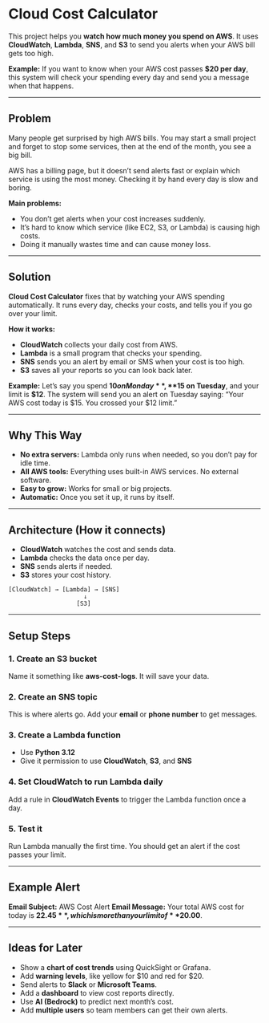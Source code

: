 
# Cloud Cost Calculator

This project helps you **watch how much money you spend on AWS**.
It uses **CloudWatch**, **Lambda**, **SNS**, and **S3** to send you alerts when your AWS bill gets too high.

**Example:**
If you want to know when your AWS cost passes **$20 per day**, this system will check your spending every day and send you a message when that happens.

---

## Problem

Many people get surprised by high AWS bills.
You may start a small project and forget to stop some services, then at the end of the month, you see a big bill.

AWS has a billing page, but it doesn’t send alerts fast or explain which service is using the most money.
Checking it by hand every day is slow and boring.

**Main problems:**

* You don’t get alerts when your cost increases suddenly.
* It’s hard to know which service (like EC2, S3, or Lambda) is causing high costs.
* Doing it manually wastes time and can cause money loss.

---

## Solution

**Cloud Cost Calculator** fixes that by watching your AWS spending automatically.
It runs every day, checks your costs, and tells you if you go over your limit.

**How it works:**

* **CloudWatch** collects your daily cost from AWS.
* **Lambda** is a small program that checks your spending.
* **SNS** sends you an alert by email or SMS when your cost is too high.
* **S3** saves all your reports so you can look back later.

**Example:**
Let’s say you spend **$10 on Monday**, **$15 on Tuesday**, and your limit is **$12**.
The system will send you an alert on Tuesday saying:
“Your AWS cost today is $15. You crossed your $12 limit.”

---

## Why This Way

* **No extra servers:** Lambda only runs when needed, so you don’t pay for idle time.
* **All AWS tools:** Everything uses built-in AWS services. No external software.
* **Easy to grow:** Works for small or big projects.
* **Automatic:** Once you set it up, it runs by itself.

---

## Architecture (How it connects)

* **CloudWatch** watches the cost and sends data.
* **Lambda** checks the data once per day.
* **SNS** sends alerts if needed.
* **S3** stores your cost history.

```
[CloudWatch] → [Lambda] → [SNS]
                     ↓
                   [S3]
```

---

## Setup Steps

### 1. Create an S3 bucket

Name it something like **aws-cost-logs**.
It will save your data.

### 2. Create an SNS topic

This is where alerts go.
Add your **email** or **phone number** to get messages.

### 3. Create a Lambda function

* Use **Python 3.12**
* Give it permission to use **CloudWatch**, **S3**, and **SNS**

### 4. Set CloudWatch to run Lambda daily

Add a rule in **CloudWatch Events** to trigger the Lambda function once a day.

### 5. Test it

Run Lambda manually the first time.
You should get an alert if the cost passes your limit.

---

## Example Alert

**Email Subject:** AWS Cost Alert
**Email Message:**
Your total AWS cost for today is **$22.45**, which is more than your limit of **$20.00**.

---

## Ideas for Later

* Show a **chart of cost trends** using QuickSight or Grafana.
* Add **warning levels**, like yellow for $10 and red for $20.
* Send alerts to **Slack** or **Microsoft Teams**.
* Add a **dashboard** to view cost reports directly.
* Use **AI (Bedrock)** to predict next month’s cost.
* Add **multiple users** so team members can get their own alerts.
